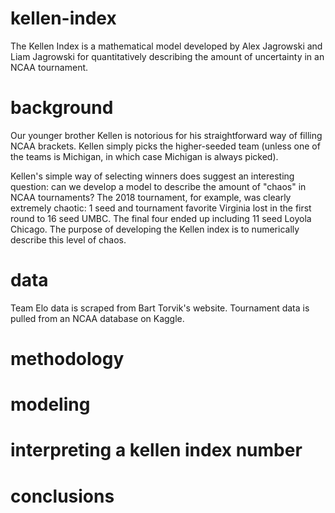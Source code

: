 # kellen-index
The Kellen Index is a mathematical model developed by Alex Jagrowski and Liam Jagrowski for quantitatively describing the amount of uncertainty in an NCAA tournament.

# background
Our younger brother Kellen is notorious for his straightforward way of filling NCAA brackets. Kellen simply picks the higher-seeded team (unless one of the teams is Michigan, in which case Michigan is always picked).

Kellen's simple way of selecting winners does suggest an interesting question: can we develop a model to describe the amount of "chaos" in NCAA tournaments?
The 2018 tournament, for example, was clearly extremely chaotic: 1 seed and tournament favorite Virginia lost in the first round to 16 seed UMBC. The final four ended up including 11 seed Loyola Chicago. The purpose of developing the Kellen index is to numerically describe this level of chaos.

# data
Team Elo data is scraped from Bart Torvik's website. Tournament data is pulled from an NCAA database on Kaggle.

# methodology

# modeling

# interpreting a kellen index number

# conclusions
